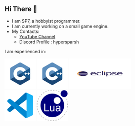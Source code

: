 ## Hi There 👋
- I am SP7, a hobbyist programmer.
- I am currently working on a small game engine.
- My Contacts:
  - [YouTube Channel](https://www.youtube.com/@devsp7)
  - Discord Profile : hypersparsh

I am experienced in:

<p>
<img src="img/c.svg" alt="C" width="100" height="100">
<img src="img/cpp.svg" alt="Cplusplus" width="100" height="100">
<img src="img/eclipse.svg" alt="eclipse IDE" width="200" height="100">
<img src="img/vscode.svg" alt="Visual Studio Code" width="100" height="100">
<img src="img/lua.svg" alt="Lua" width="100" height="100">
</p>